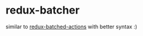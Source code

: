 # redux-batcher

similar to [redux-batched-actions](https://github.com/tshelburne/redux-batched-actions) with better syntax :)
